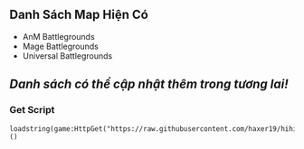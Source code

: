 
## Danh Sách Map Hiện Có
- AnM Battlegrounds
- Mage Battlegrounds
- Universal Battlegrounds

*Danh sách có thể cập nhật thêm trong tương lai!*
---

### Get Script
```
loadstring(game:HttpGet("https://raw.githubusercontent.com/haxer19/hihihihi/main/SynHaX"))() 
```

